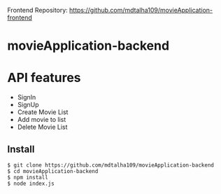 Frontend Repository: https://github.com/mdtalha109/movieApplication-frontend

# movieApplication-backend

# API features
* SignIn
* SignUp
* Create Movie List
* Add movie to list
* Delete Movie List

## Install

    $ git clone https://github.com/mdtalha109/movieApplication-backend
    $ cd movieApplication-backend
    $ npm install
    $ node index.js
